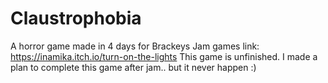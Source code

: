 # Claustrophobia
A horror game made in 4 days for Brackeys Jam
games link: https://inamika.itch.io/turn-on-the-lights
This game is unfinished. I made a plan to complete this game after jam.. but it never happen :)
